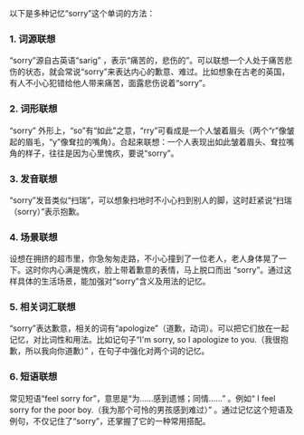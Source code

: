 以下是多种记忆“sorry”这个单词的方法：
### 1. 词源联想
“sorry”源自古英语“sarig” ，表示“痛苦的，悲伤的”。可以联想一个人处于痛苦悲伤的状态，就会常说“sorry”来表达内心的歉意、难过。比如想象在古老的英国，有人不小心犯错给他人带来痛苦，面露悲伤说着“sorry”。 
### 2. 词形联想
“sorry” 外形上，“so”有“如此”之意，“rry”可看成是一个人皱着眉头（两个“r”像皱起的眉毛，“y”像耷拉的嘴角）。合起来联想：一个人表现出如此皱着眉头、耷拉嘴角的样子，往往是因为心里愧疚，要说“sorry”。 
### 3. 发音联想
“sorry”发音类似“扫瑞”，可以想象扫地时不小心扫到别人的脚，这时赶紧说“扫瑞（sorry）”表示抱歉。
### 4. 场景联想
设想在拥挤的超市里，你急匆匆走路，不小心撞到了一位老人，老人身体晃了一下。这时你内心满是愧疚，脸上带着歉意的表情，马上脱口而出 “sorry”。通过这样具体的生活场景，能加强对“sorry”含义及用法的记忆。 
### 5. 相关词汇联想
“sorry”表达歉意，相关的词有“apologize”（道歉，动词）。可以把它们放在一起记忆，对比词性和用法。比如记句子“I'm sorry, so I apologize to you.（我很抱歉，所以我向你道歉）” ，在句子中强化对两个词的记忆。 
### 6. 短语联想
常见短语“feel sorry for”，意思是“为……感到遗憾；同情……” 。例如“ I feel sorry for the poor boy.（我为那个可怜的男孩感到难过）” 。通过记忆这个短语及例句，不仅记住了“sorry”，还掌握了它的一种常用搭配。 